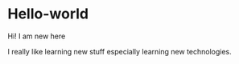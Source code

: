# Hello-world

Hi! I am new here

I really like learning new stuff especially learning new technologies.
